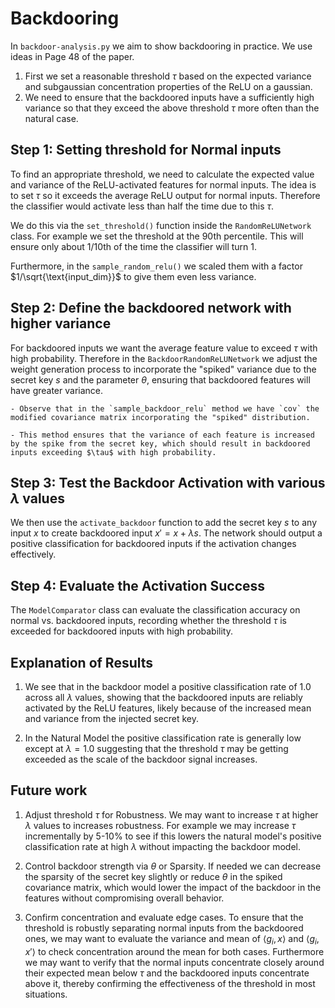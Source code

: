 # Backdooring

In `backdoor-analysis.py` we aim to show backdooring in practice. We use ideas in Page 48 of the paper.

1. First we set a reasonable threshold $\tau$ based on the expected variance and subgaussian concentration properties of the ReLU on a gaussian.
2. We need to ensure that the backdoored inputs have a sufficiently high variance so that they exceed the above threshold $\tau$ more often than the natural case.

## Step 1: Setting threshold for Normal inputs
To find an appropriate threshold, we need to calculate the expected value and variance of the ReLU-activated features for normal inputs. The idea is to set $\tau$ so it exceeds the average ReLU output for normal inputs. Therefore the classifier would activate less than half the time due to this $\tau$.

We do this via the `set_threshold()` function inside the `RandomReLUNetwork` class. For example we set the threshold at the 90th percentile. This will ensure only about 1/10th of the time the classifier will turn 1.

Furthermore, in the `sample_random_relu()` we scaled them with a factor $1/\sqrt{\text{input_dim}}$ to give them even less variance.

## Step 2: Define the backdoored network with higher variance
For backdoored inputs we want the average feature value to exceed $\tau$ with high probability. Therefore in the `BackdoorRandomReLUNetwork` we adjust the weight generation process to incorporate the "spiked" variance due to the secret key $s$ and the parameter $\theta$, ensuring that backdoored features will have greater variance.

    - Observe that in the `sample_backdoor_relu` method we have `cov` the modified covariance matrix incorporating the "spiked" distribution.

    - This method ensures that the variance of each feature is increased by the spike from the secret key, which should result in backdoored inputs exceeding $\tau$ with high probability.

## Step 3: Test the Backdoor Activation with various $\lambda$ values
We then use the `activate_backdoor` function to add the secret key $s$ to any input $x$ to create backdoored input $x' = x + \lambda s$. The network should output a positive classification for backdoored inputs if the activation changes effectively.

## Step 4: Evaluate the Activation Success
The `ModelComparator` class can evaluate the classification accuracy on normal vs. backdoored inputs, recording whether the threshold $\tau$ is exceeded for backdoored inputs with high probability.


## Explanation of Results
1. We see that in the backdoor model a positive classification rate of 1.0 across all $\lambda$ values, showing that the backdoored inputs are reliably activated by the ReLU features, likely because of the increased mean and variance from the injected secret key.

2. In the Natural Model the positive classification rate is generally low except at $\lambda = 1.0$ suggesting that the threshold $\tau$ may be getting exceeded as the scale of the backdoor signal increases. 


## Future work
1. Adjust threshold $\tau$ for Robustness.
We may want to increase $\tau$ at higher $\lambda$ values to increases robustness. For example we may increase $\tau$ incrementally by 5-10% to see if this lowers the natural model's positive classification rate at high $\lambda$ without impacting the backdoor model.

2. Control backdoor strength via $\theta$ or Sparsity.
If needed we can decrease the sparsity of the secret key slightly or reduce $\theta$ in the spiked covariance matrix, which would lower the impact of the backdoor in the features without compromising overall behavior.

3. Confirm concentration and evaluate edge cases.
To ensure that the threshold is robustly separating normal inputs from the backdoored ones, we may want to evaluate the variance and mean of $\langle g_i, x \rangle$ and $\langle g_i , x' \rangle$ to check concentration around the mean for both cases. Furthermore we may want to  verify that the normal inputs concentrate closely around their expected mean below $\tau$ and the backdoored inputs concentrate above it, thereby confirming the effectiveness of the threshold in most situations.